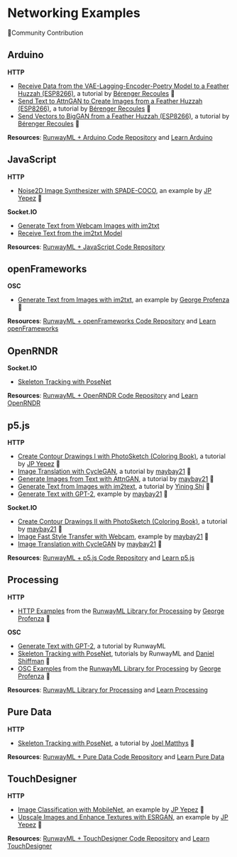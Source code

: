 # Networking Examples


🎉Community Contribution


## Arduino
**HTTP**
* [Receive Data from the VAE-Lagging-Encoder-Poetry Model to a Feather Huzzah (ESP8266)](https://github.com/runwayml/arduino/tree/master/Feather_Huzzah/receive_text_vae_lagging_encoder_poetry), a tutorial by [Bérenger Recoules](http://b2renger.github.io/) 🎉
* [Send Text to AttnGAN to Create Images from a Feather Huzzah (ESP8266)](https://github.com/runwayml/arduino/tree/master/Feather_Huzzah/send_text_attnGan), a tutorial by [Bérenger Recoules](http://b2renger.github.io/) 🎉
* [Send Vectors to BigGAN from a Feather Huzzah (ESP8266)](https://github.com/runwayml/arduino/tree/master/Feather_Huzzah/send_vector_BigGan), a tutorial by [Bérenger Recoules](http://b2renger.github.io/) 🎉

**Resources**: [RunwayML + Arduino Code Repository](https://github.com/runwayml/arduino) and [Learn Arduino](https://www.arduino.cc/)



## JavaScript
**HTTP**
* [Noise2D Image Synthesizer with SPADE-COCO](https://github.com/runwayml/javascript/tree/master/SPADE-COCO/Noise2DSynth), an example by [JP Yepez](https://www.jpyepez.com) 🎉

**Socket.IO**
* [Generate Text from Webcam Images with im2txt](https://github.com/runwayml/javascript/tree/master/im2txt/sendWebcam)
* [Receive Text from the im2txt Model](https://github.com/runwayml/javascript/tree/master/im2txt/receivesOnly)

**Resources**: [RunwayML + JavaScript Code Repository](https://github.com/runwayml/javascript)



## openFrameworks
**OSC**
* [Generate Text from Images with im2txt](https://github.com/runwayml/openFrameworks/tree/master/im2txt), an example by [George Profenza](http://sensori.al/) 🎉 

**Resources**: [RunwayML + openFrameworks Code Repository](https://github.com/runwayml/openFrameworks) and [Learn openFrameworks](https://openframeworks.cc)



## OpenRNDR
**Socket.IO**
* [Skeleton Tracking with PoseNet](https://github.com/runwayml/OpenRNDR)

**Resources**: [RunwayML + OpenRNDR Code Repository](https://github.com/runwayml/OpenRNDR) and [Learn OpenRNDR](https://openrndr.org)



## p5.js
**HTTP**
* [Create Contour Drawings I with PhotoSketch (Coloring Book)](tutorials/tutorial_photosketch.md), a tutorial by [JP Yepez](https://www.jpyepez.com) 🎉
* [Image Translation with CycleGAN](tutorials/tutorial_p5_cyclegan.md), a tutorial by [maybay21](https://github.com/maybay21) 🎉
* [Generate Images from Text with AttnGAN](tutorials/tutorial_p5_attngan.md), a tutorial by [maybay21](https://github.com/maybay21) 🎉 
* [Generate Text from Images with im2text](im2txt/), a tutorial by [Yining Shi](https://1023.io) 🎉
* [Generate Text with GPT-2](https://github.com/runwayml/p5js/tree/master/GPT2), example by [maybay21](https://github.com/maybay21) 🎉

**Socket.IO**
* [Create Contour Drawings II with PhotoSketch (Coloring Book)](tutorials/tutorial_p5_photosketch.md), a tutorial by [maybay21](https://github.com/maybay21) 🎉
* [Image Fast Style Transfer with Webcam](https://github.com/runwayml/p5js/tree/master/FastStyleTransfer), example by [maybay21](https://github.com/maybay21) 🎉
* [Image Translation with CycleGAN](https://github.com/runwayml/p5js/tree/master/CycleGAN/CycleGAN_Websockets) by [maybay21](https://github.com/maybay21) 🎉

**Resources**: [RunwayML + p5.js Code Repository](https://github.com/runwayml/p5js/blob/master/README.md) and [Learn p5.js](https://p5js.org/)



## Processing
**HTTP**
* [HTTP Examples](https://github.com/runwayml/processing-library/tree/master/examples/HTTP) from the [RunwayML Library for Processing](https://github.com/runwayml/processing-library) by [George Profenza](http://sensori.al/) 🎉 

**OSC**
* [Generate Text with GPT-2](tutorials/tutorial_processing_gpt2.md), a tutorial by RunwayML
* [Skeleton Tracking with PoseNet](tutorials/tutorial_posenet.md), tutorials by RunwayML and [Daniel Shiffman](https://www.youtube.com/channel/UCvjgXvBlbQiydffZU7m1_aw) 🎉
* [OSC Examples](https://github.com/runwayml/processing-library/tree/master/examples/OSC) from the [RunwayML Library for Processing](https://github.com/runwayml/processing-library) by [George Profenza](http://sensori.al/) 🎉 

**Resources**: [RunwayML Library for Processing](https://github.com/runwayml/processing-library) and [Learn Processing](https://processing.org/)


## Pure Data
**HTTP**
* [Skeleton Tracking with PoseNet](https://github.com/runwayml/puredata/tree/master/posenet), a tutorial by [Joel Matthys](http://joel.matthysmusic.com) 🎉

**Resources**: [RunwayML + Pure Data Code Repository](https://github.com/runwayml/puredata) and [Learn Pure Data](https://puredata.info)



## TouchDesigner
**HTTP**
* [Image Classification with MobileNet](https://github.com/runwayml/touchDesigner/tree/master/MobileNet/TDClassifier), an example by [JP Yepez](https://www.jpyepez.com) 🎉
* [Upscale Images and Enhance Textures with ESRGAN](https://github.com/runwayml/touchDesigner/tree/master/ESRGAN/EnhanceTextures), an example by [JP Yepez](https://www.jpyepez.com) 🎉

**Resources**: [RunwayML + TouchDesigner Code Repository](https://github.com/runwayml/touchDesigner) and [Learn TouchDesigner](https://derivative.ca)
